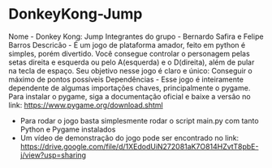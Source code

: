 # DonkeyKong-Jump
Nome - Donkey Kong: Jump 
Integrantes do grupo - Bernardo Safira e Felipe Barros
Descricão - É um jogo de plataforma amador, feito em python é simples, porém divertido. Você consegue controlar o personagem pelas setas direita e esquerda ou pelo A(esquerda) e o D(direita), além de pular na tecla de espaço. Seu objetivo nesse jogo é claro e único: Conseguir o máximo de pontos possíveis
Dependências - Esse jogo é inteiramente dependente de algumas importações chaves, principalmente o pygame. Para instalar o pygame, siga a documentação oficial e baixe a versão no link: https://www.pygame.org/download.shtml 
- Para rodar o jogo basta simplesmente rodar o script main.py com tanto Python e Pygame instalados
- Um vídeo de demonstração do jogo pode ser encontrado no link: https://drive.google.com/file/d/1XEdodUiN272081aK7O814HZvtT8pbE-j/view?usp=sharing 
